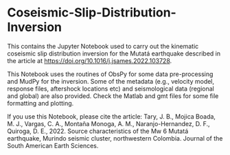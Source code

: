 # Coseismic-Slip-Distribution-Inversion

This contains the Jupyter Notebook used to carry out the kinematic coseismic slip distribution inversion for the Mutatá earthquake described in the article at https://doi.org/10.1016/j.jsames.2022.103728.

This Notebook uses the routines of ObsPy for some data pre-processing and MudPy for the inversion. Some of the metadata (e.g., velocity model, response files, aftershock locations etc) and seismological data (regional and global) are also provided. Check the Matlab and gmt files for some file formatting and plotting.

If you use this Notebook, please cite the article:
Tary, J. B., Mojica Boada, M. J., Vargas, C. A., Montaña Monoga, A. M., Naranjo-Hernandez, D. F., Quiroga, D. E., 2022. Source characteristics of the Mw 6 Mutatá earthquake, Murindo seismic cluster, northwestern Colombia. Journal of the South American Earth Sciences.
